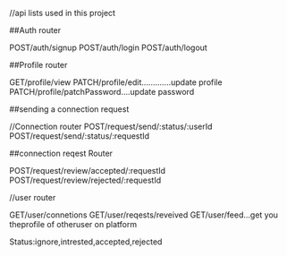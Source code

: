 //api lists used in this project

##Auth router

POST/auth/signup
POST/auth/login
POST/auth/logout




##Profile router

GET/profile/view
PATCH/profile/edit.............update profile
PATCH/profile/patchPassword....update password



##sending a connection request

 //Connection router
POST/request/send/:status/:userId
POST/request/send/:status/:requestId



##connection  reqest Router

POST/request/review/accepted/:requestId
POST/request/review/rejected/:requestId


//user router

GET/user/connetions
GET/user/reqests/reveived
GET/user/feed...get you theprofile of otheruser on platform




Status:ignore,intrested,accepted,rejected